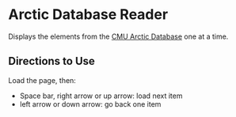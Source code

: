# Arctic Database Reader
Displays the elements from the [CMU Arctic Database](http://www.festvox.org/cmu_arctic/cmuarctic.data) one at a time. 

## Directions to Use
Load the page, then:
* Space bar, right arrow or up arrow: load next item
* left arrow or down arrow: go back one item 
